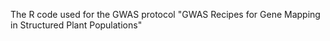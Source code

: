 The R code used for the GWAS protocol "GWAS Recipes for Gene Mapping in Structured Plant Populations"

